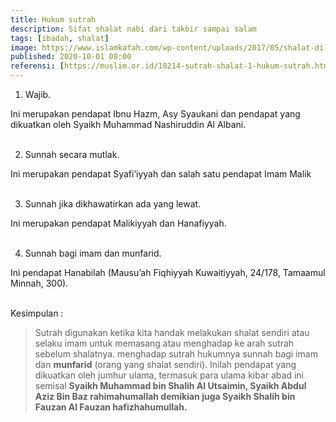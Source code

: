 ```yaml
---
title: Hukum sutrah
description: Sifat shalat nabi dari takbir sampai salam 
tags: [ibadah, shalat]
image: https://www.islamkafah.com/wp-content/uploads/2017/05/shalat-di-depannya-tiang.jpg
published: 2020-10-01 08:00
referensi: [https://muslim.or.id/18214-sutrah-shalat-1-hukum-sutrah.html]
---
```


1. Wajib. 

Ini merupakan pendapat Ibnu Hazm, Asy Syaukani dan pendapat yang dikuatkan oleh Syaikh Muhammad Nashiruddin Al Albani. <br><br>

2. Sunnah secara mutlak. 

Ini merupakan pendapat Syafi’iyyah dan salah satu pendapat Imam Malik
<br><br>

3. Sunnah jika dikhawatirkan ada yang lewat. 

Ini merupakan pendapat Malikiyyah dan Hanafiyyah.<br><br>


4. Sunnah bagi imam dan munfarid.

Ini pendapat Hanabilah (Mausu’ah Fiqhiyyah Kuwaitiyyah, 24/178, Tamaamul Minnah, 300). <br><br>

Kesimpulan :
> Sutrah digunakan ketika kita handak melakukan shalat sendiri atau selaku imam untuk memasang atau menghadap ke arah sutrah sebelum shalatnya. menghadap sutrah hukumnya sunnah bagi imam dan **munfarid** (orang yang shalat sendiri). Inilah pendapat yang dikuatkan oleh jumhur ulama, termasuk para ulama kibar abad ini semisal **Syaikh Muhammad bin Shalih Al Utsaimin, Syaikh Abdul Aziz Bin Baz rahimahumallah demikian juga Syaikh Shalih bin Fauzan Al Fauzan hafizhahumullah.**

